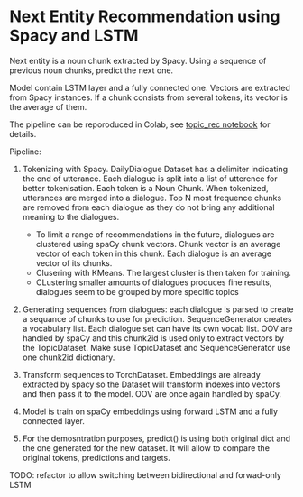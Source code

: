 # Next Entity Recommendation using Spacy and LSTM

Next entity is a noun chunk extracted by Spacy. Using a sequence of previous noun chunks, predict the next one.

Model contain LSTM layer and a fully connected one. Vectors are extracted from Spacy instances. If a chunk consists from several tokens, its vector is the average of them.

The pipeline can be reporoduced in Colab, see [topic_rec notebook](topic_rec.ipynb) for details.

Pipeline:

1. Tokenizing with Spacy. DailyDialogue Dataset has a delimiter indicating the end of utterance. Each dialogue is split into a list of utterence for better tokenisation. Each token is a Noun Chunk. When tokenized, utterances are merged into a dialogue. Top N most frequence chunks are removed from each dialogue as they do not bring any additional meaning to the dialogues.

    - To limit a range of recommendations in the future, dialogues are clustered using spaCy chunk vectors. Chunk vector is an average vector of each token in this chunk. Each dialogue is an average vector of its chunks.
    - Clusering with KMeans. The largest cluster is then taken for training.
    - CLustering smaller amounts of dialogues produces fine results, dialogues seem to be grouped by more specific topics

2. Generating sequences from dialogues: each dialogue is parsed to create a sequance of chunks to use for prediction. SequenceGenerator creates a vocabulary list. Each dialogue set can have its own vocab list. OOV are handled by spaCy and this chunk2id is used only to extract vectors by the TopicDataset. Make suse TopicDataset and SequenceGenerator use one chunk2id dictionary.

3. Transform sequences to TorchDataset. Embeddings are already extracted by spacy so the Dataset will transform indexes into vectors and then pass it to the model. OOV are once again handled by spaCy.

4. Model is train on spaCy embeddings using forward LSTM and a fully connected layer.

5. For the demosntration purposes, predict() is using both original dict and the one generated for the new dataset. It will allow to compare the original tokens, predictions and targets.

TODO: refactor to allow switching between bidirectional and forwad-only LSTM
